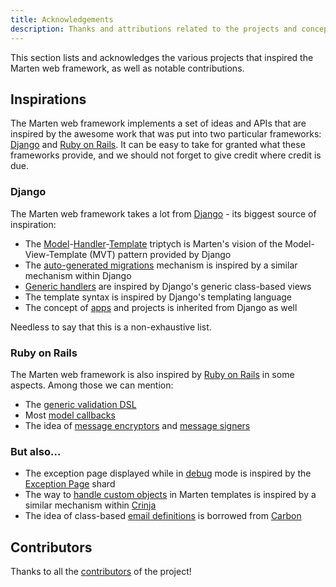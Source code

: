 ```yaml
---
title: Acknowledgements
description: Thanks and attributions related to the projects and concepts that inspired the Marten web framework.
---
```


This section lists and acknowledges the various projects that inspired the Marten web framework, as well as notable contributions.

## Inspirations

The Marten web framework implements a set of ideas and APIs that are inspired by the awesome work that was put into two particular frameworks: [Django](https://www.djangoproject.com/) and [Ruby on Rails](https://rubyonrails.org/). It can be easy to take for granted what these frameworks provide, and we should not forget to give credit where credit is due.

### Django

The Marten web framework takes a lot from [Django](https://www.djangoproject.com/) - its biggest source of inspiration:

* The [Model](../models-and-databases)-[Handler](../handlers-and-http)-[Template](../templates) triptych is Marten's vision of the Model-View-Template (MVT) pattern provided by Django
* The [auto-generated migrations](../models-and-databases/migrations) mechanism is inspired by a similar mechanism within Django
* [Generic handlers](../handlers-and-http/generic-handlers) are inspired by Django's generic class-based views
* The template syntax is inspired by Django's templating language
* The concept of [apps](../development/applications) and projects is inherited from Django as well

Needless to say that this is a non-exhaustive list.

### Ruby on Rails

The Marten web framework is also inspired by [Ruby on Rails](https://rubyonrails.org/) in some aspects. Among those we can mention:

* The [generic validation DSL](../models-and-databases/validations)
* Most [model callbacks](../models-and-databases/callbacks)
* The idea of [message encryptors](pathname:///api/dev/Marten/Core/Encryptor.html) and [message signers](pathname:///api/dev/Marten/Core/Signer.html)

### But also...

* The exception page displayed while in [debug](../development/reference/settings#debug) mode is inspired by the [Exception Page](https://github.com/crystal-loot/exception_page) shard
* The way to [handle custom objects](../templates/introduction#using-custom-objects-in-contexts) in Marten templates is inspired by a similar mechanism within [Crinja](https://github.com/straight-shoota/crinja)
* The idea of class-based [email definitions](../emailing/introduction) is borrowed from [Carbon](https://github.com/luckyframework/carbon)

## Contributors

Thanks to all the [contributors](https://github.com/martenframework/marten/contributors) of the project!
